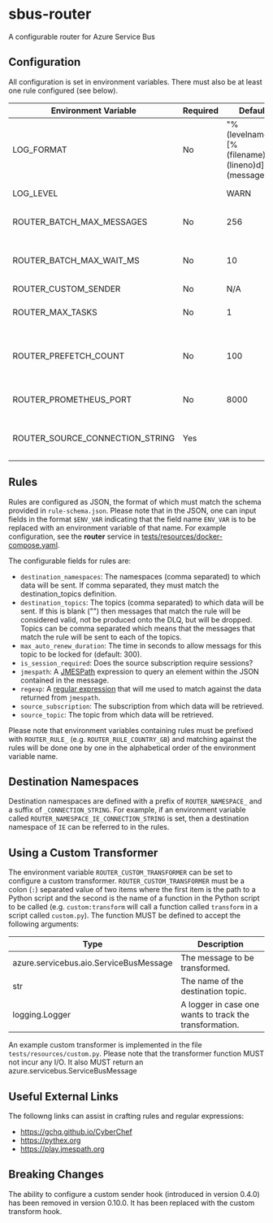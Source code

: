 # sbus-router

A configurable router for Azure Service Bus

## Configuration

All configuration is set in environment variables.  There must also be at
least one rule configured  (see below).

| Environment Variable | Required | Default | Description |
| -------------------- | -------- | ------- | ----------- |
| LOG_FORMAT | No | "%(levelname)s [%(filename)s:%(lineno)d] %(message)s" | The log format (passed to `logging.basicConfig) |
| LOG_LEVEL | | WARN | The log level for the router.|
| ROUTER_BATCH_MAX_MESSAGES | No | 256 | The max messages collected before sending as a batch. |
| ROUTER_BATCH_MAX_WAIT_MS | No | 10 | The max time in milliseconds to wait before sending a batch. |
| ROUTER_CUSTOM_SENDER | No | N/A | See below. |
| ROUTER_MAX_TASKS | No | 1 | The number of tasks to allocate to each topic/subscription. |
| ROUTER_PREFETCH_COUNT | No | 100 | The maximum number of messages to cache with each request to the service. |
| ROUTER_PROMETHEUS_PORT | No | 8000 | The port for Prometheus to start on. |
| ROUTER_SOURCE_CONNECTION_STRING | Yes | | The connection string for the source Service Bus namespace. |

## Rules

Rules are configured as JSON, the format of which must match the schema
provided in `rule-schema.json`.  Please note that in the JSON, one can
input fields in the format `$ENV_VAR` indicating that the field
name `ENV_VAR` is to be replaced with an environment variable of that
name.  For example configuration, see the **router** service in
[tests/resources/docker-compose.yaml](tests/resources/docker-compose.yaml).

The configurable fields for rules are:

- `destination_namespaces`: The namespaces (comma separated) to which data
  will be sent.  If comma separated, they must match the destination_topics
  definition.
- `destination_topics`: The topics (comma separated) to which data will be
  sent.  If this is blank ("") then messages that match the rule will be
  considered valid, not be produced onto the DLQ, but will be dropped.
  Topics can be comma separated which means that the messages that match
  the rule will be sent to each of the topics.
- `max_auto_renew_duration`: The time in seconds to allow messags for this
  topic to be locked for (default: 300).
- `is_session_required`: Does the source subscription require sessions?
- `jmespath`: A [JMESPath](https://jmespath.org/) expression to query an
  element within the JSON contained in the message.
- `regexp`: A
  [regular expression](https://en.wikipedia.org/wiki/Regular_expression)
  that will me used to match against the data returned from `jmespath`.
- `source_subscription`: The subscription from which data will be retrieved.
- `source_topic`: The topic from which data will be retrieved.

Please note that environment variables containing rules must be prefixed with
`ROUTER_RULE_` (e.g. `ROUTER_RULE_COUNTRY_GB`) and matching against the rules
will be done one by one in the alphabetical order of the environment variable
name.

## Destination Namespaces

Destination namespaces are defined with a prefix of `ROUTER_NAMESPACE_` and
a suffix of `_CONNECTION_STRING`.  For example, if an environment variable
called `ROUTER_NAMESPACE_IE_CONNECTION_STRING` is set, then a destination
namespace of `IE` can be referred to in the rules.

## Using a Custom Transformer

The environment variable `ROUTER_CUSTOM_TRANSFORMER` can be set to configure a
custom transformer.  `ROUTER_CUSTOM_TRANSFORMER` must be a colon (`:`)
separated value of two items where the first item is the path to a Python
script and the second is the name of a function in the Python script to be
called (e.g. `custom:transform` will call a function called
`transform` in a script called `custom.py`).  The function MUST be defined
to accept the following arguments:

| Type                                   | Description                                             |
| -------------------------------------- | ------------------------------------------------------- |
| azure.servicebus.aio.ServiceBusMessage | The message to be transformed.                          |
| str                                    | The name of the destination topic.                      |
| logging.Logger                         | A logger in case one wants to track the transformation. |

An example custom transformer is implemented in the file
`tests/resources/custom.py`.  Please note that the transformer function MUST
not incur any I/O.  It also MUST return an azure.servicebus.ServiceBusMessage

## Useful External Links

The followng links can assist in crafting rules and regular expressions:

- https://gchq.github.io/CyberChef
- https://pythex.org
- https://play.jmespath.org

## Breaking Changes

The ability to configure a custom sender hook (introduced in version 0.4.0) has
been removed in version 0.10.0.  It has been replaced with the custom transform
hook.
